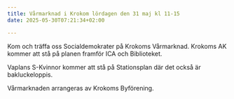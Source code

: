 ```yaml
---
title: Vårmarknad i Krokom lördagen den 31 maj kl 11-15
date: 2025-05-30T07:21:34+02:00

---
```


Kom och träffa oss Socialdemokrater på Krokoms Vårmarknad. Krokoms AK kommer att stå på planen framför ICA och Biblioteket.

Vaplans S-Kvinnor kommer att stå på Stationsplan där det också är bakluckeloppis.

Vårmarknaden arrangeras av Krokoms Byförening.
